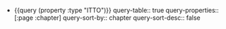 - {{query (property :type "ITTO")}}
  query-table:: true
  query-properties:: [:page :chapter]
  query-sort-by:: chapter
  query-sort-desc:: false